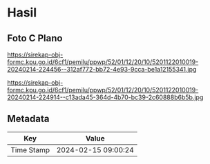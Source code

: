 # Hasil

## Foto C Plano

https://sirekap-obj-formc.kpu.go.id/6cf1/pemilu/ppwp/52/01/12/20/10/5201122010019-20240214-224456--312af772-bb72-4e93-9cca-be1a12155341.jpg

https://sirekap-obj-formc.kpu.go.id/6cf1/pemilu/ppwp/52/01/12/20/10/5201122010019-20240214-224914--c13ada45-364d-4b70-bc39-2c60888b6b5b.jpg


## Metadata

| Key        | Value               |
| ---------- | ------------------- |
| Time Stamp | 2024-02-15 09:00:24 |



